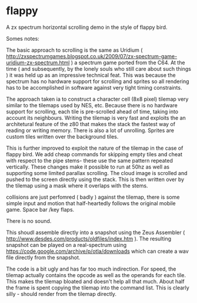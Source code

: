 # flappy
A zx spectrum horizontal scrolling demo in the style of flappy bird.

Somes notes:

The basic approach to scrolling is the same as Uridium ( http://zxspectrumgames.blogspot.co.uk/2009/07/zx-spectrum-game-uridium-zx-spectrum.html ) a spectrum game ported from the C64. At the time  ( and subsequently, by the lonely souls who still care about such things ) it was held up as an impressive technical feat. This was because the spectrum has no hardware support for scrolling and sprites so all rendering has to be accomplished in software against very tight timing constraints.

The approach taken ia to construct a character cell (8x8 pixel) tilemap very similar to the tilemaps used by NES, etc. Because there is no hardware support for scrolling, each tile is pre-scrolled ahead of time, taking into account its neighbours. Writing the tilemap is very fast and exploits the an architetural feature of the z80 that makes the stack the fastest way of reading or writing memory. There is also a lot of unrolling. Sprites are custom tiles written over the background tiles.

This is further improved to exploit the nature of the tilemap in the case of flappy bird. We add cheap commands for skipping empty tiles and cheat with respect to the pipe stems- these use the same pattern repeated vertically. These changes make it possible to run at 50hz as well as supporting some limited parallax scrolling. The cloud image is scrolled and pushed to the screen directly using the stack. This is then written over by the tilemap using a mask where it overlaps with the stems.

collisions are just perfomred ( badly ) against the tilemap, there is some simple input and motion that half-heartedly follows the original mobile game. Space bar /key flaps.

There is no sound.

This shoudl assemble directly into a snapshot using the Zeus Assembler  ( http://www.desdes.com/products/oldfiles/index.htm ). The resulting snapshot can be played on a real-spectrum using  https://code.google.com/archive/p/otla/downloads which can create a wav file directly from the snapshot.  

The code is a bit ugly and has far too much indirection. For speed, the tilemap actually contains the opcode as well as the operands for each tile. This makes the tilemap bloated and doesn't help all that much. About half the frame is spent copying the tilemap into the command list. This is clearly silly - should render from the tilemap directly.


